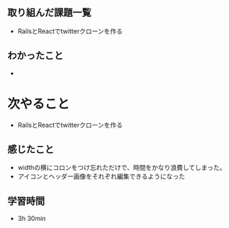## 取り組んだ課題一覧
- RailsとReactでtwitterクローンを作る
## わかったこと
- 
# 次やること
- RailsとReactでtwitterクローンを作る
## 感じたこと
- widthの横にコロンをつけ忘れただけで、時間をかなり浪費してしまった。
- アイコンとヘッダー画像をそれぞれ編集できるようになった
## 学習時間
- 3h 30min